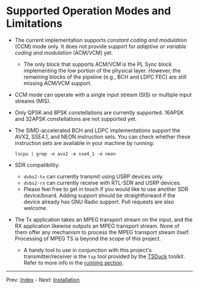 # Supported Operation Modes and Limitations

- The current implementation supports *constant coding and modulation* (CCM)
  mode only. It does not provide support for *adaptive or variable coding and
  modulation* (ACM/VCM) yet.

  - The only block that supports ACM/VCM is the PL Sync block implementing the
    low portion of the physical layer. However, the remaining blocks of the
    pipeline (e.g., BCH and LDPC FEC) are still missing ACM/VCM support.

- CCM mode can operate with a single input stream (SIS) or multiple input
  streams (MIS).

- Only QPSK and 8PSK constellations are currently supported. 16APSK and 32APSK
  constellations are not supported yet.

- The SIMD-accelerated BCH and LDPC implementations support the AVX2, SSE4.1,
  and NEON instruction sets. You can check whether these instruction sets are
  available in your machine by running:

  ```
  lscpu | grep -e avx2 -e sse4_1 -e neon
  ```

- SDR compatibility:
    - `dvbs2-tx` can currently transmit using USRP devices only.
    - `dvbs2-rx` can currently receive with RTL-SDR and USRP devices.
    - Please feel free to get in touch if you would like to use another SDR
      device/board. Adding support should be straightforward if the device
      already has GNU Radio support. Pull requests are also welcome.

- The Tx application takes an MPEG transport stream on the input, and the RX
  application likewise outputs an MPEG transport stream. None of them offer any
  mechanism to process the MPEG transport stream itself. Processing of MPEG TS
  is beyond the scope of this project.

  - A handy tool to use in conjunction with this project's transmitter/receiver
    is the `tsp` tool provided by the [TSDuck](https://tsduck.io) toolkit. Refer
    to more info in the [running section](docs/running.md).

---
Prev: [Index](../README.md)  -  Next: [Installation](installation.md)
